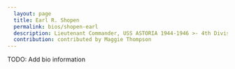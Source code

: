 ```yaml
---
  layout: page
  title: Earl R. Shopen
  permalink: bios/shopen-earl
  description: Lieutenant Commander, USS ASTORIA 1944-1946 >- 4th Division and Assistant Gunnery Officer
  contribution: contributed by Maggie Thompson
---
```


TODO: Add bio information